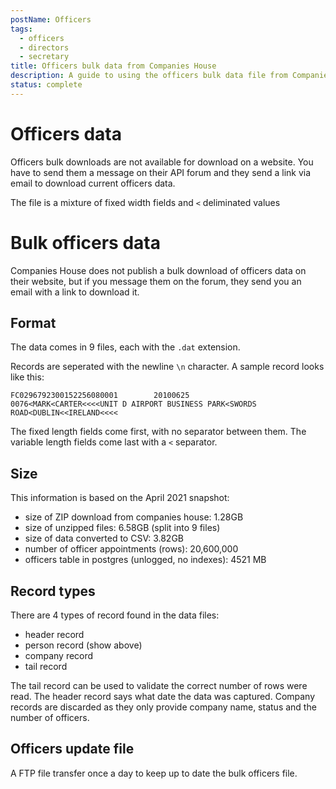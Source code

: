 ```yaml
---
postName: Officers
tags: 
  - officers
  - directors
  - secretary
title: Officers bulk data from Companies House
description: A guide to using the officers bulk data file from Companies House.
status: complete
---
```


# Officers data

Officers bulk downloads are not available for download on a website. You have to send them a message on their API forum
and they send a link via email to download current officers data.

The file is a mixture of fixed width fields and `<` deliminated values

# Bulk officers data

Companies House does not publish a bulk download of officers data on their website, but if you message them on the
forum, they send you an email with a link to download it.

## Format

The data comes in 9 files, each with the `.dat` extension.

Records are seperated with the newline `\n` character. A sample record looks like this:

```
FC0296792300152256080001        20100625                                0076<MARK<CARTER<<<<UNIT D AIRPORT BUSINESS PARK<SWORDS ROAD<DUBLIN<<IRELAND<<<<
```

The fixed length fields come first, with no separator between them. The variable length fields come last with a `<`
separator.

## Size

This information is based on the April 2021 snapshot:

- size of ZIP download from companies house: 1.28GB
- size of unzipped files: 6.58GB (split into 9 files)
- size of data converted to CSV: 3.82GB
- number of officer appointments (rows): 20,600,000
- officers table in postgres (unlogged, no indexes): 4521 MB

## Record types

There are 4 types of record found in the data files:

- header record
- person record (show above)
- company record
- tail record

The tail record can be used to validate the correct number of rows were read. The header record says what date the data
was captured. Company records are discarded as they only provide company name, status and the number of officers.

## Officers update file

A FTP file transfer once a day to keep up to date the bulk officers file.
